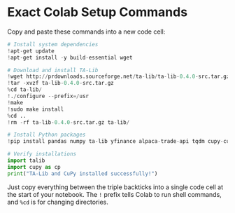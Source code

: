  # Exact Colab Setup Commands

Copy and paste these commands into a new code cell:

```python
# Install system dependencies
!apt-get update
!apt-get install -y build-essential wget

# Download and install TA-Lib
!wget http://prdownloads.sourceforge.net/ta-lib/ta-lib-0.4.0-src.tar.gz
!tar -xvzf ta-lib-0.4.0-src.tar.gz
%cd ta-lib/
!./configure --prefix=/usr
!make
!sudo make install
%cd ..
!rm -rf ta-lib-0.4.0-src.tar.gz ta-lib/

# Install Python packages
!pip install pandas numpy ta-lib yfinance alpaca-trade-api tqdm cupy-cuda12x numba

# Verify installations
import talib
import cupy as cp
print("TA-Lib and CuPy installed successfully!")
```

Just copy everything between the triple backticks into a single code cell at the start of your notebook. The `!` prefix tells Colab to run shell commands, and `%cd` is for changing directories.
